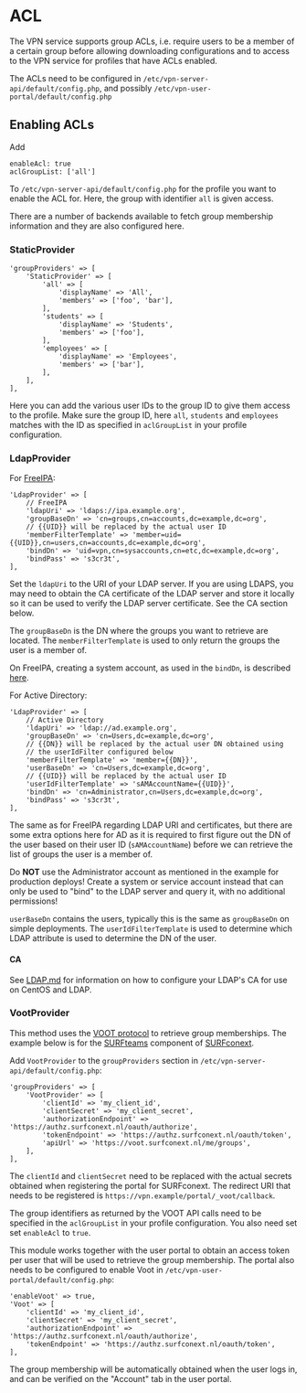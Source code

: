 # ACL

The VPN service supports group ACLs, i.e. require users to be a member of a 
certain group before allowing downloading configurations and to access to the 
VPN service for profiles that have ACLs enabled.

The ACLs need to be configured in `/etc/vpn-server-api/default/config.php`, and
possibly `/etc/vpn-user-portal/default/config.php`

## Enabling ACLs

Add

    enableAcl: true
    aclGroupList: ['all']

To `/etc/vpn-server-api/default/config.php` for the profile you want to 
enable the ACL for. Here, the group with identifier `all` is given access.

There are a number of backends available to fetch group membership 
information and they are also configured here.

### StaticProvider

    'groupProviders' => [
        'StaticProvider' => [
            'all' => [
                'displayName' => 'All',
                'members' => ['foo', 'bar'],
            ],
            'students' => [
                'displayName' => 'Students',
                'members' => ['foo'],
            ],
            'employees' => [
                'displayName' => 'Employees',
                'members' => ['bar'],
            ],
        ],
    ],

Here you can add the various user IDs to the group ID to give them access to
the profile. Make sure the group ID, here `all`, `students` and `employees` 
matches with the ID as specified in `aclGroupList` in your profile 
configuration.

### LdapProvider

For [FreeIPA](https://www.freeipa.org/):

    'LdapProvider' => [
        // FreeIPA
        'ldapUri' => 'ldaps://ipa.example.org',
        'groupBaseDn' => 'cn=groups,cn=accounts,dc=example,dc=org',
        // {{UID}} will be replaced by the actual user ID
        'memberFilterTemplate' => 'member=uid={{UID}},cn=users,cn=accounts,dc=example,dc=org',
        'bindDn' => 'uid=vpn,cn=sysaccounts,cn=etc,dc=example,dc=org',
        'bindPass' => 's3cr3t',
    ],

Set the `ldapUri` to the URI of your LDAP server. If you are using LDAPS, you 
may need to obtain the CA certificate of the LDAP server and store it 
locally so it can be used to verify the LDAP server certificate. See the
CA section below.

The `groupBaseDn` is the DN where the groups you want to retrieve are located. 
The `memberFilterTemplate` is used to only return the groups the user is a 
member of.

On FreeIPA, creating a system account, as used in the `bindDn`, is described 
[here](https://www.freeipa.org/page/HowTo/LDAP).

For Active Directory: 

    'LdapProvider' => [
        // Active Directory
        'ldapUri' => 'ldap://ad.example.org',
        'groupBaseDn' => 'cn=Users,dc=example,dc=org',
        // {{DN}} will be replaced by the actual user DN obtained using
        // the userIdFilter configured below
        'memberFilterTemplate' => 'member={{DN}}',
        'userBaseDn' => 'cn=Users,dc=example,dc=org',
        // {{UID}} will be replaced by the actual user ID
        'userIdFilterTemplate' => 'sAMAccountName={{UID}}',
        'bindDn' => 'cn=Administrator,cn=Users,dc=example,dc=org',
        'bindPass' => 's3cr3t',
    ],

The same as for FreeIPA regarding LDAP URI and certificates, but there are some 
extra options here for AD as it is required to first figure out the DN of the 
user based on their user ID (`sAMAccountName`) before we can retrieve the list 
of groups the user is a member of.

Do **NOT** use the Administrator account as mentioned in the example for 
production deploys! Create a system or service account instead that can only 
be used to "bind" to the LDAP server and query it, with no additional 
permissions!

`userBaseDn` contains the users, typically this is the same as `groupBaseDn` 
on simple deployments. The `userIdFilterTemplate` is used to determine which 
LDAP attribute is used to determine the DN of the user.

#### CA

See [LDAP.md](LDAP.md#ca) for information on how to configure your LDAP's CA 
for use on CentOS and LDAP.

### VootProvider

This method uses the [VOOT protocol](http://openvoot.org/) to retrieve group 
memberships. The example below is for the 
[SURFteams](https://teams.surfconext.nl) component of 
[SURFconext](https://www.surf.nl/en/services-and-products/surfconext/index.html).

Add `VootProvider` to the `groupProviders` section in 
`/etc/vpn-server-api/default/config.php`:
    
    'groupProviders' => [
        'VootProvider' => [
            'clientId' => 'my_client_id',
            'clientSecret' => 'my_client_secret',
            'authorizationEndpoint' => 'https://authz.surfconext.nl/oauth/authorize',
            'tokenEndpoint' => 'https://authz.surfconext.nl/oauth/token',
            'apiUrl' => 'https://voot.surfconext.nl/me/groups',
        ],
    ],

The `clientId` and `clientSecret` need to be replaced with the actual 
secrets obtained when registering the portal for SURFconext. The redirect URI 
that needs to be registered is `https://vpn.example/portal/_voot/callback`.

The group identifiers as returned by the VOOT API calls need to be specified
in the `aclGroupList` in your profile configuration. You also need set set
`enableAcl` to `true`.

This module works together with the user portal to obtain an access token per 
user that will be used to retrieve the group membership. The portal also needs 
to be configured to enable Voot in `/etc/vpn-user-portal/default/config.php`: 

    'enableVoot' => true,
    'Voot' => [
        'clientId' => 'my_client_id',
        'clientSecret' => 'my_client_secret',
        'authorizationEndpoint' => 'https://authz.surfconext.nl/oauth/authorize',
        'tokenEndpoint' => 'https://authz.surfconext.nl/oauth/token',
    ],

The group membership will be automatically obtained when the user logs in, and
can be verified on the "Account" tab in the user portal.
